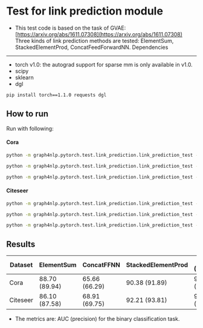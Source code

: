 Test for link prediction module
============

- This test code is based on the task of GVAE: [https://arxiv.org/abs/1611.07308](https://arxiv.org/abs/1611.07308)
Three kinds of link prediction methods are tested: ElementSum, StackedElementProd, ConcatFeedForwardNN.
Dependencies
------------
- torch v1.0: the autograd support for sparse mm is only available in v1.0.
- scipy
- sklearn
- dgl

```bash
pip install torch==1.1.0 requests dgl
```

How to run
----------

Run with following:

#### Cora

```bash
python -m graph4nlp.pytorch.test.link_prediction.link_prediction_test --dataset-str=cora --prediction_type elesum
```
```bash
python -m graph4nlp.pytorch.test.link_prediction.link_prediction_test --dataset-str=cora --prediction_type concat_NN
```
```bash
python -m graph4nlp.pytorch.test.link_prediction.link_prediction_test --dataset-str=cora --prediction_type stacked_ele_prod
```

#### Citeseer
```bash
python -m graph4nlp.pytorch.test.link_prediction.link_prediction_test --dataset-str=citeseer --prediction_type elesum
```
```bash
python -m graph4nlp.pytorch.test.link_prediction.link_prediction_test --dataset-str=citeseer --prediction_type concat_NN
```
```bash
python -m graph4nlp.pytorch.test.link_prediction.link_prediction_test --dataset-str=citeseer --prediction_type stacked_ele_prod
```

Results
-------

| Dataset  |  ElementSum  |   ConcatFFNN  | StackedElementProd | Baseline (InnerProd) |
| -------- | -------------| ------------- | ------------------ |----------------------|
| Cora     | 88.70 (89.94)| 65.66 (66.29) |    90.38 (91.89)   |    91.13 (91.53)     |
| Citeseer | 86.10 (87.58)| 68.91 (69.75) |    92.21 (93.81)   |    90.80 (92.00)     |


* The metrics are: AUC (precision) for the binary classification task.
